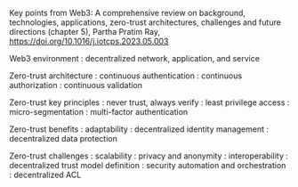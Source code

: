 Key points from Web3: A comprehensive review on background, technologies, applications, zero-trust architectures, challenges and future directions (chapter 5), Partha Pratim Ray, https://doi.org/10.1016/j.iotcps.2023.05.003


Web3 environment
: decentralized network, application, and service

Zero-trust architecture
: continuous authentication
: continuous authorization
: continuous validation

Zero-trust key principles
: never trust, always verify
: least privilege access
: micro-segmentation
: multi-factor authentication

Zero-trust benefits
: adaptability
: decentralized identity management
: decentralized data protection

Zero-trust challenges
: scalability
: privacy and anonymity
: interoperability
: decentralized trust model definition
: security automation and orchestration
: decentralized ACL
